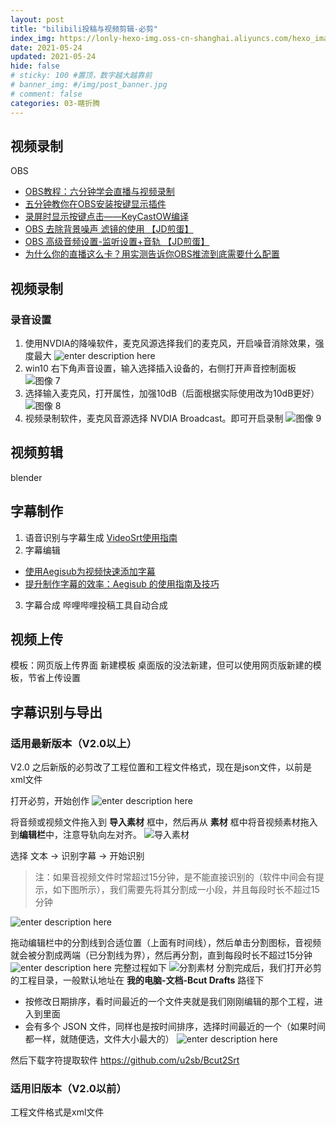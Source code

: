 ```yaml
---
layout: post
title: "bilibili投稿与视频剪辑-必剪"
index_img: https://lonly-hexo-img.oss-cn-shanghai.aliyuncs.com/hexo_images/bilibili投稿与视频剪辑-必剪/图像_25.png
date: 2021-05-24
updated: 2021-05-24
hide: false
# sticky: 100 #置顶，数字越大越靠前
# banner_img: #/img/post_banner.jpg
# comment: false
categories: 03-瞎折腾
---
```


<!--more-->

## 视频录制

OBS 

- [OBS教程：六分钟学会直播与视频录制](https://www.bilibili.com/video/BV1kW411K7HA/?spm_id_from=333.788.videocard.4)
- [五分钟教你在OBS安装按键显示插件](https://www.bilibili.com/video/BV1vk4y1r7jU/?spm_id_from=333.788.videocard.5)
- [录屏时显示按键点击——KeyCastOW编译](https://www.bilibili.com/video/BV1MV411y7UZ?from=search&seid=11252422796430700713)
- [OBS 去除背景噪声 滤镜的使用 【JD煎蛋】](https://www.bilibili.com/video/BV1qW411L7pt)
- [OBS 高级音频设置-监听设置+音轨 【JD煎蛋】](https://www.bilibili.com/video/BV19W411P7CG?from=search&seid=1270254410331759847)
- [为什么你的直播这么卡？用实测告诉你OBS推流到底需要什么配置](https://www.bilibili.com/video/BV1R4411b78i/?spm_id_from=333.788.videocard.6)

## 视频录制

### 录音设置
1. 使用NVDIA的降噪软件，麦克风源选择我们的麦克风，开启噪音消除效果，强度最大
![enter description here](https://lonly-hexo-img.oss-cn-shanghai.aliyuncs.com/hexo_images/bilibili投稿与视频剪辑-必剪/图像_1.png)
2. win10 右下角声音设置，输入选择插入设备的，右侧打开声音控制面板
![图像 7](https://lonly-hexo-img.oss-cn-shanghai.aliyuncs.com/hexo_images/bilibili投稿与视频剪辑-必剪/图像_7.png)
3. 选择输入麦克风，打开属性，加强10dB（后面根据实际使用改为10dB更好）
![图像 8](https://lonly-hexo-img.oss-cn-shanghai.aliyuncs.com/hexo_images/bilibili投稿与视频剪辑-必剪/图像_8.png)
4. 视频录制软件，麦克风音源选择 NVDIA Broadcast。即可开启录制
![图像 9](https://lonly-hexo-img.oss-cn-shanghai.aliyuncs.com/hexo_images/bilibili投稿与视频剪辑-必剪/图像_9.png)


## 视频剪辑

blender

## 字幕制作

1. 语音识别与字幕生成
  [VideoSrt使用指南](https://www.yuque.com/viggo-t7cdi/videosrt/em4n10)
2. 字幕编辑
-  [使用Aegisub为视频快速添加字幕](https://www.bilibili.com/video/av97213505/)  
-  [提升制作字幕的效率：Aegisub 的使用指南及技巧](https://sspai.com/post/47557)

 3. 字幕合成
 哔哩哔哩投稿工具自动合成
 
## 视频上传
 
 模板：网页版上传界面 新建模板 桌面版的没法新建，但可以使用网页版新建的模板，节省上传设置
 
## 字幕识别与导出
 
 ### 适用最新版本（V2.0以上）
 V2.0 之后新版的必剪改了工程位置和工程文件格式，现在是json文件，以前是xml文件
 
 打开必剪，开始创作
 ![enter description here](https://lonly-hexo-img.oss-cn-shanghai.aliyuncs.com/hexo_images/bilibili投稿与视频剪辑-必剪/1707182587145.png)
 
 将音频或视频文件拖入到 **导入素材** 框中，然后再从 **素材** 框中将音视频素材拖入到**编辑栏**中，注意导轨向左对齐。
 ![导入素材](https://lonly-hexo-img.oss-cn-shanghai.aliyuncs.com/hexo_images/bilibili投稿与视频剪辑-必剪/导入素材.gif)
 
 选择 文本 -> 识别字幕  -> 开始识别
 >注：如果音视频文件时常超过15分钟，是不能直接识别的（软件中间会有提示，如下图所示），我们需要先将其分割成一小段，并且每段时长不超过15分钟

 ![enter description here](https://lonly-hexo-img.oss-cn-shanghai.aliyuncs.com/hexo_images/bilibili投稿与视频剪辑-必剪/1707183478516.png)

拖动编辑栏中的分割线到合适位置（上面有时间线），然后单击分割图标，音视频就会被分割成两端（已分割线为界），然后再分割，直到每段时长不超过15分钟
![enter description here](https://lonly-hexo-img.oss-cn-shanghai.aliyuncs.com/hexo_images/bilibili投稿与视频剪辑-必剪/1707184906602.png)
完整过程如下
![分割素材](https://lonly-hexo-img.oss-cn-shanghai.aliyuncs.com/hexo_images/bilibili投稿与视频剪辑-必剪/分割素材.gif)
分割完成后，我们打开必剪的工程目录，一般默认地址在 **我的电脑-文档-Bcut Drafts** 路径下
- 按修改日期排序，看时间最近的一个文件夹就是我们刚刚编辑的那个工程，进入到里面
- 会有多个 JSON 文件，同样也是按时间排序，选择时间最近的一个（如果时间都一样，就随便选，文件大小最大的）
![enter description here](https://lonly-hexo-img.oss-cn-shanghai.aliyuncs.com/hexo_images/bilibili投稿与视频剪辑-必剪/1707276058845.png)

然后下载字符提取软件
https://github.com/u2sb/Bcut2Srt

### 适用旧版本（V2.0以前）
工程文件格式是xml文件

